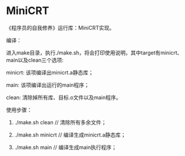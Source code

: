 # MiniCRT
《程序员的自我修养》运行库：MiniCRT实现。

编译：

进入make目录，执行./make.sh，将会打印使用说明，其中target有minicrt、main以及clean三个选项:

minicrt: 该项编译出minicrt.a静态库；

main: 该项编译出运行的main程序；

clean: 清除掉所有库、目标.o文件以及main程序。

使用步骤：

1) ./make.sh clean       // 清除所有多余文件；

2) ./make.sh minicrt     // 编译生成minicrt.a静态库；

3) ./make.sh main        // 编译生成main执行程序；
